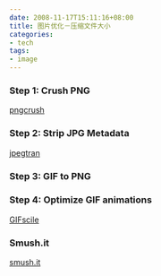 ```yaml
---
date: 2008-11-17T15:11:16+08:00
title: 图片优化－压缩文件大小
categories:
- tech
tags:
- image
---
```


### Step 1: Crush PNG
[pngcrush](http://pmt.sourceforge.net/pngcrush/)

### Step 2: Strip JPG Metadata
[jpegtran](http://jpegclub.org/)

### Step 3: GIF to PNG

### Step 4: Optimize GIF animations
[GIFscile](http://www.lcdf.org/gifsicle/)

### Smush.it
[smush.it](http://smush.it/)

